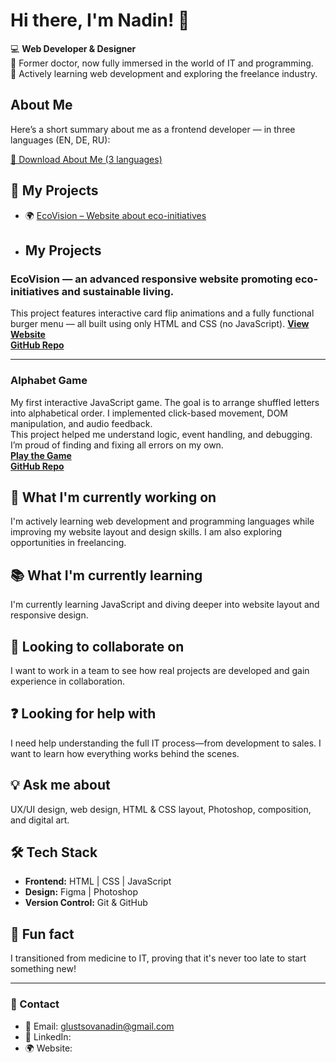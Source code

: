# Hi there, I'm Nadin! 👋  

💻 **Web Developer & Designer**  
🌱 Former doctor, now fully immersed in the world of IT and programming.  
🚀 Actively learning web development and exploring the freelance industry.

## About Me

Here’s a short summary about me as a frontend developer — in three languages (EN, DE, RU):

[📄 Download About Me (3 languages)](./About_Me_3_Languages.docx)

## 🔗 My Projects  
- 🌍 [EcoVision – Website about eco-initiatives](https://NadinDesigns.github.io/EcoVision/)  
- ## My Projects

### EcoVision  — an advanced responsive website promoting eco-initiatives and sustainable living.
This project features interactive card flip animations and a fully functional burger menu — all built using only HTML and CSS (no JavaScript). 
**[View Website](https://nadin-designs.github.io/EcoVision/)**  
**[GitHub Repo](https://github.com/nadin-designs/EcoVision)**  

---

### Alphabet Game  
My first interactive JavaScript game. The goal is to arrange shuffled letters into alphabetical order. I implemented click-based movement, DOM manipulation, and audio feedback.  
This project helped me understand logic, event handling, and debugging. I’m proud of finding and fixing all errors on my own.  
**[Play the Game](https://nadindesigns.github.io/Alfabet-game/)**  
**[GitHub Repo](https://github.com/nadin-designs/Alfabet-game)**


## 🔧 What I'm currently working on  
I'm actively learning web development and programming languages while improving my website layout and design skills. I am also exploring opportunities in freelancing.  

## 📚 What I'm currently learning  
I'm currently learning JavaScript and diving deeper into website layout and responsive design.  

## 🤝 Looking to collaborate on  
I want to work in a team to see how real projects are developed and gain experience in collaboration.  

## ❓ Looking for help with  
I need help understanding the full IT process—from development to sales. I want to learn how everything works behind the scenes.  

## 💡 Ask me about  
UX/UI design, web design, HTML & CSS layout, Photoshop, composition, and digital art.  

## 🛠 Tech Stack  
- **Frontend:** HTML | CSS | JavaScript  
- **Design:** Figma | Photoshop  
- **Version Control:** Git & GitHub  

## 🎉 Fun fact  
I transitioned from medicine to IT, proving that it's never too late to start something new!  

---

### 📩 Contact  
- 📧 Email: glustsovanadin@gmail.com  
- 💼 LinkedIn:   
- 🌍 Website:   




